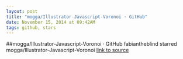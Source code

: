 ```yaml
---
layout: post
title: "mogga/Illustrator-Javascript-Voronoi · GitHub"
date: November 15, 2014 at 09:42AM
tags: github, stars
---
```

##mogga/Illustrator-Javascript-Voronoi · GitHub
fabiantheblind starred mogga/Illustrator-Javascript-Voronoi
[link to source](http://ift.tt/1unNvP6) 
